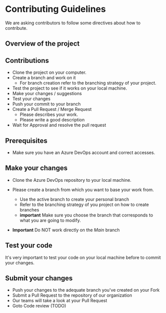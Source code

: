 # Contributing Guidelines

We are asking contributors to follow some directives about how to contribute.

## Overview of the project

## Contributions

- Clone the project on your computer.
- Create a branch and work on it
  - For branch creation refer to the branching strategy of your project.
- Test the project to see if it works on your local machine.
- Make your changes / suggestions
- Test your changes
- Push your commit to your branch
- Create a Pull Request / Merge Request
  - Please describes your work.
  - Please write a good description
- Wait for Approval and resolve the pull request

## Prerequisites

- Make sure you have an Azure DevOps account and correct accesses.

## Make your changes

- Clone the Azure DevOps repository to your local machine.

- Please create a branch from which you want to base your work from.
  - Use the active branch to create your personal branch
  - Refer to the branching strategy of you project on how to create branches
  - **important** Make sure you choose the branch that corresponds to what you are going to modify.
- **Important** Do NOT work directly on the *Main* branch

## Test your code

It's very important to test your code on your local machine before to commit your changes.

## Submit your changes

- Push your changes to the adequate branch you've created on your Fork
- Submit a Pull Request to the repository of our organization
- Our teams will take a look at your Pull Request
- Goto Code review (TODO)

